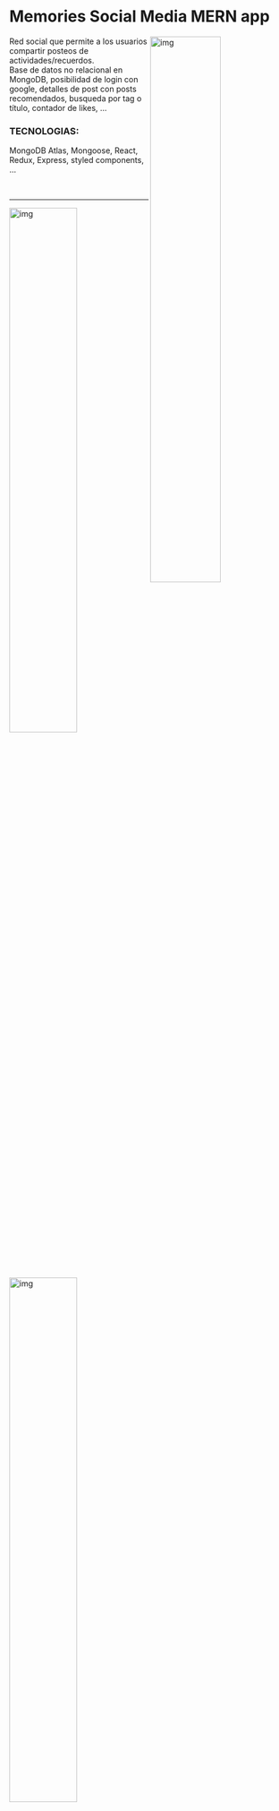 # Memories Social Media MERN app




<img src="https://i.ibb.co/6NcCP1g/memories-Like-Edit-Delete.png" align="right" alt="img" width="50%" height="auto" border="0">

Red social que permite a los usuarios compartir posteos de actividades/recuerdos. <br/>
Base de datos no relacional en MongoDB, posibilidad de login con google, detalles de post con posts recomendados, busqueda por tag o título, contador de likes, ...

### TECNOLOGIAS: 
MongoDB Atlas, Mongoose, React, Redux, Express, styled components, ...

<br/>

<hr/>


<img src="https://i.ibb.co/VvRYRyY/memories-Relacioandos.png" alt="img" width="49%" height="auto" border="0">   <img src="https://i.ibb.co/qWnTb6V/memories-Crear-Usuario.png" alt="img" width="49%" height="auto" border="0">
